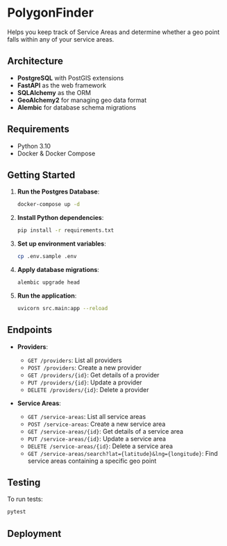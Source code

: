 # PolygonFinder

Helps you keep track of Service Areas and determine whether a geo point falls within any of your service areas.

## Architecture

- **PostgreSQL** with PostGIS extensions
- **FastAPI** as the web framework
- **SQLAlchemy** as the ORM
- **GeoAlchemy2** for managing geo data format
- **Alembic** for database schema migrations

## Requirements

- Python 3.10
- Docker & Docker Compose

## Getting Started

1. **Run the Postgres Database**:
    ```bash
    docker-compose up -d
    ```

2. **Install Python dependencies**:
    ```bash
    pip install -r requirements.txt
    ```

3. **Set up environment variables**:
    ```bash
    cp .env.sample .env
    ```

4. **Apply database migrations**:
    ```bash
    alembic upgrade head
    ```

5. **Run the application**:
    ```bash
    uvicorn src.main:app --reload
    ```

## Endpoints

- **Providers**:
    - `GET /providers`: List all providers
    - `POST /providers`: Create a new provider
    - `GET /providers/{id}`: Get details of a provider
    - `PUT /providers/{id}`: Update a provider
    - `DELETE /providers/{id}`: Delete a provider

- **Service Areas**:
    - `GET /service-areas`: List all service areas
    - `POST /service-areas`: Create a new service area
    - `GET /service-areas/{id}`: Get details of a service area
    - `PUT /service-areas/{id}`: Update a service area
    - `DELETE /service-areas/{id}`: Delete a service area
    - `GET /service-areas/search?lat={latitude}&lng={longitude}`: Find service areas containing a specific geo point

## Testing

To run tests:
```bash
pytest
```

## Deployment
